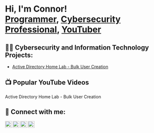 <h1>Hi, I'm Connor! <br/><a href="https://github.com/joshmadakor1">Programmer</a>, <a href="https://www.linkedin.com/in/joshmadakor/">Cybersecurity Professional</a>, <a href="https://www.youtube.com/c/joshmadakor">YouTuber</a></h1>

<h2>👨‍💻 Cybersecurity and Information Technology Projects:</h2>

  - [Active Directory Home Lab - Bulk User Creation](https://github.com/joshmadakor1/AD_PS)


<h2>📺 Popular YouTube Videos</h2>

Active Directory Home Lab - Bulk User Creation

<h2> 🤳 Connect with me:</h2>

[<img align="left" alt="ConnorWalsh | YouTube" width="22px" src="https://cdn.jsdelivr.net/npm/simple-icons@v3/icons/youtube.svg" />][youtube]
[<img align="left" alt="ConnorWalsh | Twitter" width="22px" src="https://cdn.jsdelivr.net/npm/simple-icons@v3/icons/twitter.svg" />][twitter]
[<img align="left" alt="ConnorWalsh | LinkedIn" width="22px" src="https://cdn.jsdelivr.net/npm/simple-icons@v3/icons/linkedin.svg" />][linkedin]
[<img align="left" alt="ConnorWalsh | Instagram" width="22px" src="https://cdn.jsdelivr.net/npm/simple-icons@v3/icons/instagram.svg" />][instagram]

[twitter]: https://twitter.com/walshcon000
[youtube]: https://www.youtube.com/channel/UCXdBE-axXatdmcPlk_5DKVQ
[instagram]: https://www.instagram.com//
[linkedin]: https://linkedin.com/in/joshmadakor

<!--
**joshmadakor1/joshmadakor1** is a ✨ _special_ ✨ repository because its `README.md` (this file) appears on your GitHub profile.

Here are some ideas to get you started:

- 🔭 I’m currently working on ...
- 🌱 I’m currently learning ...
- 👯 I’m looking to collaborate on ...
- 🤔 I’m looking for help with ...
- 💬 Ask me about ...
- 📫 How to reach me: ...
- 😄 Pronouns: ...
- ⚡ Fun fact: ...
-->
